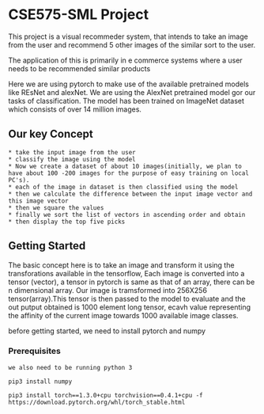 # CSE575-SML Project 

This project is a visual recommeder system, that intends to take an image from the user and recommend 5 other images of the similar sort to the user.

The application of this is primarily in e commerce systems where a user needs to be recommended similar products 

Here we are using pytorch to make use of the available pretrained models like REsNet and alexNet. We are using the AlexNet pretrained model gor our tasks of classification. The model has been trained on ImageNet dataset which consists of over 14 million images. 

## Our key Concept

	* take the input image from the user 
	* classify the image using the model
	* Now we create a dataset of about 10 images(initially, we plan to have	about 100 -200 images for the purpose of easy training on local PC's).
	* each of the image in dataset is then classified using the model
	* then we calculate the difference between the input image vector and this image vector
	* then we square the values
	* finally we sort the list of vectors in ascending order and obtain
	* then display the top five picks

## Getting Started

The basic concept here is to take an image and transform it using the transforations available in the tensorflow, Each image is converted into a tensor (vector), a tensor in pytorch is same as that of an array, there can be n dimensional array. Our image is tramsformed into 256X256 tensor(array).This tensor is then passed to the model to evaluate and the out putput obtained is 1000 element long tensor, ecavh value representing the affinity of the current image towards 1000 available image classes. 

before getting started, we need to install pytorch and numpy 
### Prerequisites
```
we also need to be running python 3 
```
```
pip3 install numpy 
```
```
pip3 install torch==1.3.0+cpu torchvision==0.4.1+cpu -f https://download.pytorch.org/whl/torch_stable.html
```
